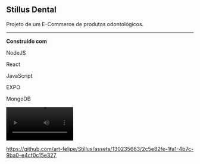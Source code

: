 **Stillus Dental**
---

Projeto de um E-Commerce de produtos odontológicos.

---
**Construído com**

NodeJS

React

JavaScript

EXPO

MongoDB

<video src='[your URL here](https://github.com/art-felipe/Stillus/assets/130235663/2c5e82fe-1fa1-4b7c-9ba0-e4cf0c15e327
)' width=180/>

https://github.com/art-felipe/Stillus/assets/130235663/2c5e82fe-1fa1-4b7c-9ba0-e4cf0c15e327


